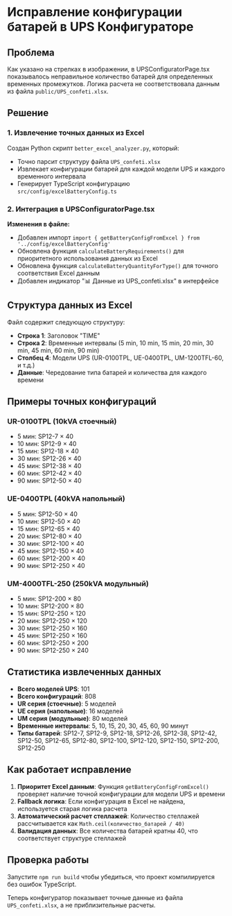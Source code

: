 # Исправление конфигурации батарей в UPS Конфигураторе

## Проблема

Как указано на стрелках в изображении, в UPSConfiguratorPage.tsx показывалось неправильное количество батарей для определенных временных промежутков. Логика расчета не соответствовала данным из файла `public/UPS_confeti.xlsx`.

## Решение

### 1. Извлечение точных данных из Excel

Создан Python скрипт `better_excel_analyzer.py`, который:
- Точно парсит структуру файла `UPS_confeti.xlsx`
- Извлекает конфигурации батарей для каждой модели UPS и каждого временного интервала
- Генерирует TypeScript конфигурацию `src/config/excelBatteryConfig.ts`

### 2. Интеграция в UPSConfiguratorPage.tsx

**Изменения в файле:**
- Добавлен импорт `import { getBatteryConfigFromExcel } from '../config/excelBatteryConfig'`
- Обновлена функция `calculateBatteryRequirements()` для приоритетного использования данных из Excel
- Обновлена функция `calculateBatteryQuantityForType()` для точного соответствия Excel данным
- Добавлен индикатор "📊 Данные из UPS_confeti.xlsx" в интерфейсе

## Структура данных из Excel

Файл содержит следующую структуру:
- **Строка 1**: Заголовок "TIME"
- **Строка 2**: Временные интервалы (5 min, 10 min, 15 min, 20 min, 30 min, 45 min, 60 min, 90 min)
- **Столбец 4**: Модели UPS (UR-0100TPL, UE-0400TPL, UM-1200TFL-60, и т.д.)
- **Данные**: Чередование типа батарей и количества для каждого времени

## Примеры точных конфигураций

### UR-0100TPL (10kVA стоечный)
- 5 мин: SP12-7 × 40
- 10 мин: SP12-9 × 40 
- 15 мин: SP12-18 × 40
- 30 мин: SP12-26 × 40
- 45 мин: SP12-38 × 40
- 60 мин: SP12-42 × 40
- 90 мин: SP12-50 × 40

### UE-0400TPL (40kVA напольный)
- 5 мин: SP12-50 × 40
- 10 мин: SP12-50 × 40
- 15 мин: SP12-65 × 40
- 20 мин: SP12-80 × 40
- 30 мин: SP12-100 × 40
- 45 мин: SP12-150 × 40
- 60 мин: SP12-200 × 40
- 90 мин: SP12-250 × 40

### UM-4000TFL-250 (250kVA модульный)
- 5 мин: SP12-200 × 80
- 10 мин: SP12-200 × 80
- 15 мин: SP12-250 × 120
- 20 мин: SP12-250 × 120
- 30 мин: SP12-250 × 160
- 45 мин: SP12-250 × 160
- 60 мин: SP12-250 × 200
- 90 мин: SP12-250 × 240

## Статистика извлеченных данных

- **Всего моделей UPS**: 101
- **Всего конфигураций**: 808
- **UR серия (стоечные)**: 5 моделей
- **UE серия (напольные)**: 16 моделей
- **UM серия (модульные)**: 80 моделей
- **Временные интервалы**: 5, 10, 15, 20, 30, 45, 60, 90 минут
- **Типы батарей**: SP12-7, SP12-9, SP12-18, SP12-26, SP12-38, SP12-42, SP12-50, SP12-65, SP12-80, SP12-100, SP12-120, SP12-150, SP12-200, SP12-250

## Как работает исправление

1. **Приоритет Excel данным**: Функция `getBatteryConfigFromExcel()` проверяет наличие точной конфигурации для модели UPS и времени
2. **Fallback логика**: Если конфигурация в Excel не найдена, используется старая логика расчета
3. **Автоматический расчет стеллажей**: Количество стеллажей рассчитывается как `Math.ceil(количество_батарей / 40)`
4. **Валидация данных**: Все количества батарей кратны 40, что соответствует структуре стеллажей

## Проверка работы

Запустите `npm run build` чтобы убедиться, что проект компилируется без ошибок TypeScript.

Теперь конфигуратор показывает точные данные из файла `UPS_confeti.xlsx`, а не приблизительные расчеты.